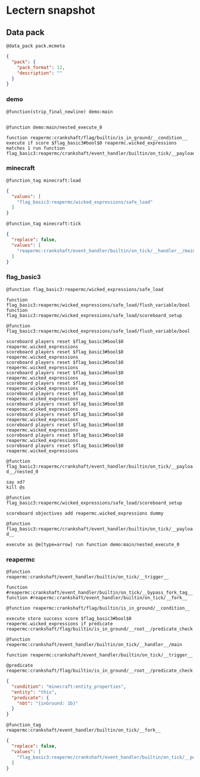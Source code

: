 # Lectern snapshot

## Data pack

`@data_pack pack.mcmeta`

```json
{
  "pack": {
    "pack_format": 12,
    "description": ""
  }
}
```

### demo

`@function(strip_final_newline) demo:main`

```mcfunction

```

`@function demo:main/nested_execute_0`

```mcfunction
function reapermc:crankshaft/flag/builtin/is_in_ground/__condition__
execute if score $flag_basic3#bool$0 reapermc.wicked_expressions matches 1 run function flag_basic3:reapermc/crankshaft/event_handler/builtin/on_tick/__payload__/nested_0
```

### minecraft

`@function_tag minecraft:load`

```json
{
  "values": [
    "flag_basic3:reapermc/wicked_expressions/safe_load"
  ]
}
```

`@function_tag minecraft:tick`

```json
{
  "replace": false,
  "values": [
    "reapermc:crankshaft/event_handler/builtin/on_tick/__handler__/main"
  ]
}
```

### flag_basic3

`@function flag_basic3:reapermc/wicked_expressions/safe_load`

```mcfunction
function flag_basic3:reapermc/wicked_expressions/safe_load/flush_variable/bool
function flag_basic3:reapermc/wicked_expressions/safe_load/scoreboard_setup
```

`@function flag_basic3:reapermc/wicked_expressions/safe_load/flush_variable/bool`

```mcfunction
scoreboard players reset $flag_basic3#bool$0 reapermc.wicked_expressions
scoreboard players reset $flag_basic3#bool$0 reapermc.wicked_expressions
scoreboard players reset $flag_basic3#bool$0 reapermc.wicked_expressions
scoreboard players reset $flag_basic3#bool$0 reapermc.wicked_expressions
scoreboard players reset $flag_basic3#bool$0 reapermc.wicked_expressions
scoreboard players reset $flag_basic3#bool$0 reapermc.wicked_expressions
scoreboard players reset $flag_basic3#bool$0 reapermc.wicked_expressions
scoreboard players reset $flag_basic3#bool$0 reapermc.wicked_expressions
scoreboard players reset $flag_basic3#bool$0 reapermc.wicked_expressions
scoreboard players reset $flag_basic3#bool$0 reapermc.wicked_expressions
scoreboard players reset $flag_basic3#bool$0 reapermc.wicked_expressions
```

`@function flag_basic3:reapermc/crankshaft/event_handler/builtin/on_tick/__payload__/nested_0`

```mcfunction
say xd?
kill @s
```

`@function flag_basic3:reapermc/wicked_expressions/safe_load/scoreboard_setup`

```mcfunction
scoreboard objectives add reapermc.wicked_expressions dummy
```

`@function flag_basic3:reapermc/crankshaft/event_handler/builtin/on_tick/__payload__`

```mcfunction
execute as @e[type=arrow] run function demo:main/nested_execute_0
```

### reapermc

`@function reapermc:crankshaft/event_handler/builtin/on_tick/__trigger__`

```mcfunction
function #reapermc:crankshaft/event_handler/builtin/on_tick/__bypass_fork_tag__
function #reapermc:crankshaft/event_handler/builtin/on_tick/__fork__
```

`@function reapermc:crankshaft/flag/builtin/is_in_ground/__condition__`

```mcfunction
execute store success score $flag_basic3#bool$0 reapermc.wicked_expressions if predicate reapermc:crankshaft/flag/builtin/is_in_ground/__root__/predicate_check
```

`@function reapermc:crankshaft/event_handler/builtin/on_tick/__handler__/main`

```mcfunction
function reapermc:crankshaft/event_handler/builtin/on_tick/__trigger__
```

`@predicate reapermc:crankshaft/flag/builtin/is_in_ground/__root__/predicate_check`

```json
{
  "condition": "minecraft:entity_properties",
  "entity": "this",
  "predicate": {
    "nbt": "{inGround: 1b}"
  }
}
```

`@function_tag reapermc:crankshaft/event_handler/builtin/on_tick/__fork__`

```json
{
  "replace": false,
  "values": [
    "flag_basic3:reapermc/crankshaft/event_handler/builtin/on_tick/__payload__"
  ]
}
```
